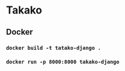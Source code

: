 # Takako

## Docker 

### `docker build -t tatako-django .`
### `docker run -p 8000:8000 takako-django`
